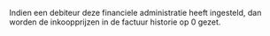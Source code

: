 Indien een debiteur deze financiele administratie heeft ingesteld, dan worden de inkoopprijzen in de factuur historie op 0 gezet.